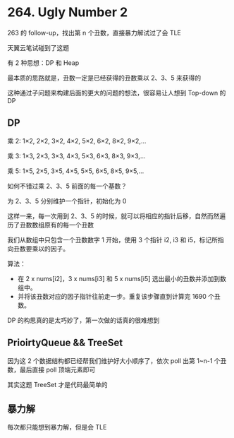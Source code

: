 # 264. Ugly Number 2
263 的 follow-up，找出第 n 个丑数，直接暴力解试过了会 TLE

天翼云笔试碰到了这题

有 2 种思想：DP 和 Heap

最本质的思路就是，丑数一定是已经获得的丑数乘以 2、3、5 来获得的

这种通过子问题来构建后面的更大的问题的想法，很容易让人想到 Top-down 的 DP

## DP 
乘 2: 1×2, 2×2, 3×2, 4×2, 5×2, 6×2, 8×2, 9×2,…

乘 3: 1×3, 2×3, 3×3, 4×3, 5×3, 6×3, 8×3, 9×3,…

乘 5: 1×5, 2×5, 3×5, 4×5, 5×5, 6×5, 8×5, 9×5,…

如何不错过乘 2、3、5 前面的每一个基数？

为 2、3、5 分别维护一个指针，初始化为 0

这样一来，每一次用到 2、3、5 的时候，就可以将相应的指针后移，自然而然遍历了丑数数组原有的每一个丑数

我们从数组中只包含一个丑数数字 1 开始，使用 3 个指针 i2, i3 和 i5，标记所指向丑数要乘以的因子。

算法：
- 在 2 x nums[i2]，3 x nums[i3] 和 5 x nums[i5] 选出最小的丑数并添加到数组中。
- 并将该丑数对应的因子指针往前走一步。重复该步骤直到计算完 1690 个丑数。

DP 的构思真的是太巧妙了，第一次做的话真的很难想到

## PrioirtyQueue && TreeSet
因为这 2 个数据结构都已经帮我们维护好大小顺序了，依次 poll 出第 1~n-1 个丑数，最后直接 poll 顶端元素即可

其实这题 TreeSet 才是代码最简单的

## 暴力解
每次都只能想到暴力解，但是会 TLE